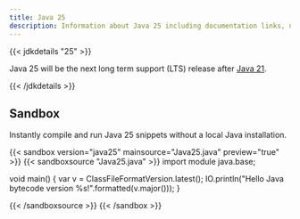 ```yaml
---
title: Java 25
description: Information about Java 25 including documentation links, new APIs, added features and download options.
---
```


{{< jdkdetails "25" >}}

Java 25 will be the next long term support (LTS) release after [Java 21](../21).

{{< /jdkdetails >}}


## Sandbox

Instantly compile and run Java 25 snippets without a local Java installation.

{{< sandbox version="java25" mainsource="Java25.java" preview="true" >}}
{{< sandboxsource "Java25.java" >}}
import module java.base;

void main() {
    var v = ClassFileFormatVersion.latest();
    IO.println("Hello Java bytecode version %s!".formatted(v.major()));
}

{{< /sandboxsource >}}
{{< /sandbox >}}
